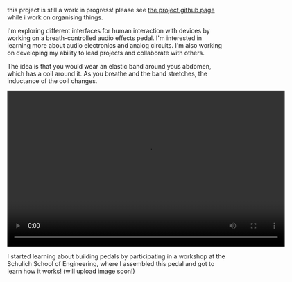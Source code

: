 this project is still a work in progress! please see [the project github page](https://github.com/g0r3wh0r3/breath-music-interface) while i work on organising things. 

I'm exploring different interfaces for human interaction with devices by working on a breath-controlled audio effects pedal. I'm interested in learning more about audio electronics and analog circuits. I'm also working on developing my ability to lead projects and collaborate with others. 

The idea is that you would wear an elastic band around yous abdomen, which has a coil around it. As you breathe and the band stretches, the inductance of the coil changes. 

<video width="640" height="360" controls>
  <source src="assets/images/breath_testing.mp4" type="video/mp4">
  
</video>

I started learning about building pedals by participating in a workshop at the Schulich School of Engineering, where I assembled this pedal and got to learn how it works! (will upload image soon!) 

